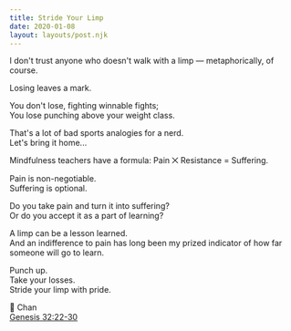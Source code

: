 ```yaml
---
title: Stride Your Limp
date: 2020-01-08
layout: layouts/post.njk
---
```


I don't trust anyone who doesn't walk with a limp — metaphorically, of course.

Losing leaves a mark.

You don't lose, fighting winnable fights;  
You lose punching above your weight class.

That's a lot of bad sports analogies for a nerd.  
Let's bring it home...

Mindfulness teachers have a formula: Pain ⨉ Resistance = Suffering.

Pain is non-negotiable.  
Suffering is optional.

Do you take pain and turn it into suffering?  
Or do you accept it as a part of learning?

A limp can be a lesson learned.  
And an indifference to pain has long been my prized indicator of how far someone will go to learn.

Punch up.  
Take your losses.  
Stride your limp with pride.

🥊 Chan  
[Genesis 32:22-30](https://www.biblegateway.com/passage/?search=genesis+32%3A22-32&version=ESV)
